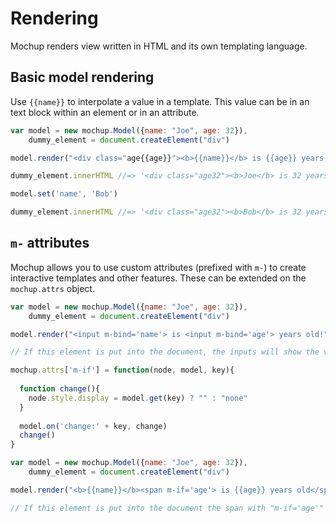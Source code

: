 # Rendering
Mochup renders view written in HTML and its own templating language.

## Basic model rendering
Use `{{name}}` to interpolate a value in a template. This value can be in an text block within an element or in an attribute.

````js
var model = new mochup.Model({name: "Joe", age: 32}),
    dummy_element = document.createElement("div")

model.render("<div class="age{{age}}"><b>{{name}}</b> is {{age}} years old!</div>", dummy_element)

dummy_element.innerHTML //=> '<div class="age32"><b>Joe</b> is 32 years old!</div>'

model.set('name', 'Bob')

dummy_element.innerHTML //=> '<div class="age32"><b>Bob</b> is 32 years old!</div>'
````

## `m-` attributes
Mochup allows you to use custom attributes (prefixed with `m-`) to create interactive templates and other features. These can be extended on the `mochup.attrs` object.

````js
var model = new mochup.Model({name: "Joe", age: 32}),
    dummy_element = document.createElement("div")

model.render("<input m-bind='name'> is <input m-bind='age'> years old!", dummy_element)

// If this element is put into the document, the inputs will show the values for the keys and, when edited, will change the values for the keys
````

````js
mochup.attrs['m-if'] = function(node, model, key){
  
  function change(){
    node.style.display = model.get(key) ? "" : "none"
  }
  
  model.on('change:' + key, change)
  change()
}

var model = new mochup.Model({name: "Joe", age: 32}),
    dummy_element = document.createElement("div")

model.render("<b>{{name}}</b><span m-if='age'> is {{age}} years old</span>!", dummy_element)

// If this element is put into the document the span with "m-if='age'" will show up only if 'age' is defined on the model
````